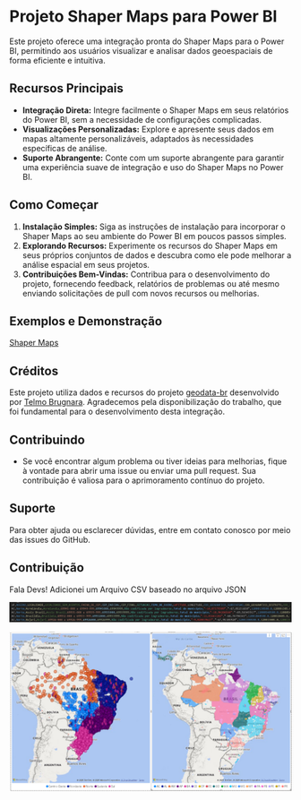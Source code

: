 # Projeto Shaper Maps para Power BI

Este projeto oferece uma integração pronta do Shaper Maps para o Power BI, permitindo aos usuários visualizar e analisar dados geoespaciais de forma eficiente e intuitiva.

## Recursos Principais

- **Integração Direta:** Integre facilmente o Shaper Maps em seus relatórios do Power BI, sem a necessidade de configurações complicadas.
- **Visualizações Personalizadas:** Explore e apresente seus dados em mapas altamente personalizáveis, adaptados às necessidades específicas de análise.
- **Suporte Abrangente:** Conte com um suporte abrangente para garantir uma experiência suave de integração e uso do Shaper Maps no Power BI.

## Como Começar

1. **Instalação Simples:** Siga as instruções de instalação para incorporar o Shaper Maps ao seu ambiente do Power BI em poucos passos simples.
2. **Explorando Recursos:** Experimente os recursos do Shaper Maps em seus próprios conjuntos de dados e descubra como ele pode melhorar a análise espacial em seus projetos.
3. **Contribuições Bem-Vindas:** Contribua para o desenvolvimento do projeto, fornecendo feedback, relatórios de problemas ou até mesmo enviando solicitações de pull com novos recursos ou melhorias.

## Exemplos e Demonstração
[Shaper Maps](maps.png)

## Créditos

Este projeto utiliza dados e recursos do projeto [geodata-br](https://github.com/tbrugz/geodata-br) desenvolvido por [Telmo Brugnara](https://github.com/tbrugz). Agradecemos pela disponibilização do trabalho, que foi fundamental para o desenvolvimento desta integração.

## Contribuindo

- Se você encontrar algum problema ou tiver ideias para melhorias, fique à vontade para abrir uma issue ou enviar uma pull request. Sua contribuição é valiosa para o aprimoramento contínuo do projeto.

## Suporte

Para obter ajuda ou esclarecer dúvidas, entre em contato conosco por meio das issues do GitHub.

## Contribuição  

Fala Devs! Adicionei um Arquivo CSV baseado no arquivo JSON

![](/img/image.png)  

![](/img/Capturar.PNG)
